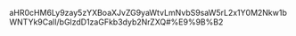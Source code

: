 aHR0cHM6Ly9zay5zYXBoaXJvZG9yaWtvLmNvbS9saW5rL2x1Y0M2Nkw1bWNTYk9CalI/bGlzdD1zaGFkb3dyb2NrZXQ#%E9%9B%B2

